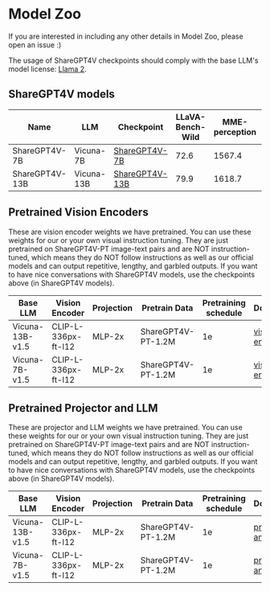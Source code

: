 # Model Zoo

If you are interested in including any other details in Model Zoo, please open an issue :)

The usage of ShareGPT4V checkpoints should comply with the base LLM's model license: [Llama 2](https://github.com/facebookresearch/llama/blob/main/MODEL_CARD.md).

## ShareGPT4V models

| Name | LLM | Checkpoint | LLaVA-Bench-Wild | MME-perception | MME-cognition | MMBench | MMBench-CN | SEED-image | MM-Vet | QBench | SQA-image | VQA-v2 | VizWiz | GQA | TextVQA |
|---|---|---|---|---|---|---|---|---|---|---|---|---|---|---|---|
| ShareGPT4V-7B | Vicuna-7B | [ShareGPT4V-7B](https://huggingface.co/Lin-Chen/ShareGPT4V-7B) | 72.6 | 1567.4 | 376.4 | 68.8 | 62.2 | 69.7 | 37.6 | 63.4 | 68.4 | 80.6 | 57.2 | 63.3 | 60.4 |
| ShareGPT4V-13B | Vicuna-13B | [ShareGPT4V-13B](https://huggingface.co/Lin-Chen/ShareGPT4V-13B) | 79.9 | 1618.7 | 303.2 | 68.5 | 63.7 | 70.8 | 43.1 | 65.2 | 71.2 | 81.0 | 55.6 | 64.8 | 62.2 |

## Pretrained Vision Encoders

These are vision encoder weights we have pretrained. You can use these weights for our or your own visual instruction tuning. They are just pretrained on ShareGPT4V-PT image-text pairs and are NOT instruction-tuned, which means they do NOT follow instructions as well as our official models and can output repetitive, lengthy, and garbled outputs. If you want to have nice conversations with ShareGPT4V models, use the checkpoints above (in ShareGPT4V models).

| Base LLM | Vision Encoder | Projection | Pretrain Data | Pretraining schedule | Download |
|----------|----------------|---------------|----------------------|----------|----------|
| Vicuna-13B-v1.5 | CLIP-L-336px-ft-l12 | MLP-2x | ShareGPT4V-PT-1.2M | 1e | [vision encoder](https://huggingface.co/Lin-Chen/ShareGPT4V-13B_Pretrained_vit-large336-l12) |
| Vicuna-7B-v1.5 | CLIP-L-336px-ft-l12 | MLP-2x | ShareGPT4V-PT-1.2M | 1e | [vision encoder](https://huggingface.co/Lin-Chen/ShareGPT4V-7B_Pretrained_vit-large336-l12) |

## Pretrained Projector and LLM

These are projector and LLM weights we have pretrained. You can use these weights for our or your own visual instruction tuning. They are just pretrained on ShareGPT4V-PT image-text pairs and are NOT instruction-tuned, which means they do NOT follow instructions as well as our official models and can output repetitive, lengthy, and garbled outputs. If you want to have nice conversations with ShareGPT4V models, use the checkpoints above (in ShareGPT4V models).

| Base LLM | Vision Encoder | Projection | Pretrain Data | Pretraining schedule | Download |
|----------|----------------|---------------|----------------------|----------|----------|
| Vicuna-13B-v1.5 | CLIP-L-336px-ft-l12 | MLP-2x | ShareGPT4V-PT-1.2M | 1e | [projector and LLM](https://huggingface.co/Lin-Chen/ShareGPT4V-13B_Pretrained_vit-large336-l12_vicuna-13b-v1.5) |
| Vicuna-7B-v1.5 | CLIP-L-336px-ft-l12 | MLP-2x | ShareGPT4V-PT-1.2M | 1e | [projector and LLM](https://huggingface.co/Lin-Chen/ShareGPT4V-7B_Pretrained_vit-large336-l12_vicuna-7b-v1.5) |
